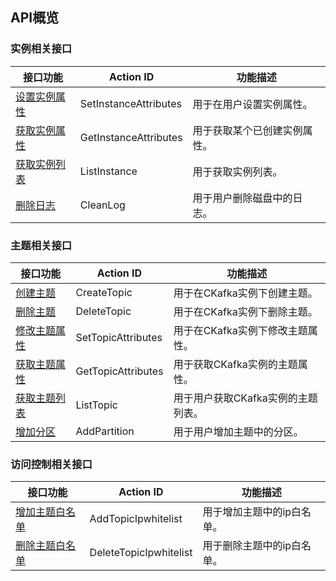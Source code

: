 
## API概览

### 实例相关接口
| 接口功能 | Action ID | 功能描述
|---------|---------|---------|
| [设置实例属性](/document/product/597/10095) | SetInstanceAttributes|用于在用户设置实例属性。|
| [获取实例属性](/document/product/597/10094)  | GetInstanceAttributes|用于获取某个已创建实例属性。|
| [获取实例列表](/document/product/597/10093) | ListInstance | 用于获取实例列表。|
| [删除日志](/document/product/597/10092) | CleanLog | 用于用户删除磁盘中的日志。|


### 主题相关接口
| 接口功能 | Action ID | 功能描述|
|---------|---------|---------|
| [创建主题](/document/product/597/10096) | CreateTopic| 用于在CKafka实例下创建主题。|
| [删除主题](/document/product/597/10099) | DeleteTopic | 用于在CKafka实例下删除主题。|
| [修改主题属性](/document/product/597/10098)  | SetTopicAttributes| 用于在CKafka实例下修改主题属性。|
| [获取主题属性](/document/product/597/10102) | GetTopicAttributes | 用于获取CKafka实例的主题属性。|
| [获取主题列表](/document/product/597/10101) | ListTopic | 用于用户获取CKafka实例的主题列表。|
| [增加分区](/document/product/597/10100) | AddPartition | 用于用户增加主题中的分区。|

### 访问控制相关接口
| 接口功能 | Action ID | 功能描述|
|---------|---------|---------|
| [增加主题白名单](/document/product/597/10103) | AddTopicIpwhitelist | 用于增加主题中的ip白名单。|
| [删除主题白名单](/document/product/597/10104) | DeleteTopicIpwhitelist | 用于删除主题中的ip白名单。|
